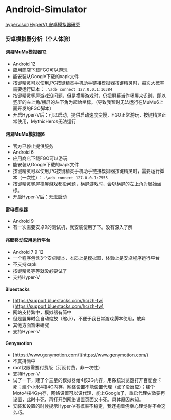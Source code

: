 # Android-Simulator

[hypervisor(HyperV) 安卓模拟器研究](doc/Hyper-V-Main.md)

### 安卓模拟器分析（个人体验）

#### 网易MuMu模拟器12
- Android 12
- 应用商店下载FGO可以游玩
- 能安装从Google下载的xapk文件
- 按键精灵可以使用,PC按键精灵手机助手链接模拟器按键精灵时，每次大概率需要运行脚本：
  ``.\adb connect 127.0.0.1:16384``
- 按键精灵竖屏游戏没问题，但是横屏游戏时，仍把屏幕当作竖屏来识别，即以竖屏的左上角/横屏的左下角为起始坐标。（导致我暂时无法运行在MuMu6上面开发的FGO脚本）
- 开启Hyper-V后：可以启动，提供启动速度变慢，FGO正常游玩，按键精灵正常使用，MythicHeros无法运行

#### 网易MuMu模拟器6
- 官方已停止提供服务
- Android 6
- 应用商店下载FGO可以游玩
- 能安装从Google下载的xapk文件
- 按键精灵可以使用,PC按键精灵手机助手链接模拟器按键精灵时，需要运行脚本（一次性）：
  ``.\adb connect 127.0.0.1:7555``
- 按键精灵竖屏横屏游戏都没问题，横屏游戏时，会以横屏的左上角为起始坐标。
- 开启Hyper-V后：无法启动

#### 雷电模拟器
- Android 9
- 有一次需要安卓9的测试机，就安装使用了下。没有深入了解

#### 兆懿移动应用运行平台
- Android 7 9 12
- 一个程序包含3个安卓版本，本质上是模拟器，体验上是安卓程序运行平台
- 不支持xapk
- 按键精灵等等就没必要试了
- 支持Hyper-V



#### Bluestacks

- [https://support.bluestacks.com/hc/zh-tw](https://support.bluestacks.com/hc/zh-tw)
- 网站支持繁中，模拟器有简中
- 但是竖屏时会自动缩放（缩小），不便于我日常游戏脚本使用，放弃
- 其他方面暂未研究
- 支持Hyper-V

#### Genymotion
- [https://www.genymotion.com/](https://www.genymotion.com/)
- 不支持简中
- root权限需要付费版（订阅付费，非一次性）
- 支持Hyper-V
- 试了一下，建了个三星的模拟器给4核2G内存，用系统浏览器打开百度会卡死；建个小米4核4G内存，网络设置不能设置代理（点了没反应）；建个Moto4核4G内存，网络设置可以设代理，能上Google了，重启代理失效要再设置，此时卡死，再打开到网络设置页面又卡死。具体原因未知。
- 安装和设置的时候提示Hyper-V有概率不稳定，我还抱着侥幸心理觉得不会这么巧。

